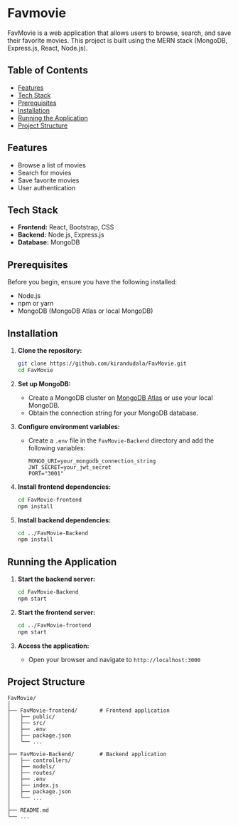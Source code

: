 # Favmovie

FavMovie is a web application that allows users to browse, search, and save their favorite movies. This project is built using the MERN stack (MongoDB, Express.js, React, Node.js).

## Table of Contents
- [Features](#features)
- [Tech Stack](#tech-stack)
- [Prerequisites](#prerequisites)
- [Installation](#installation)
- [Running the Application](#running-the-application)
- [Project Structure](#project-structure)

## Features
- Browse a list of movies
- Search for movies
- Save favorite movies
- User authentication

## Tech Stack
- **Frontend:** React, Bootstrap, CSS
- **Backend:** Node.js, Express.js
- **Database:** MongoDB

## Prerequisites
Before you begin, ensure you have the following installed:
- Node.js
- npm or yarn
- MongoDB (MongoDB Atlas or local MongoDB)

## Installation

1. **Clone the repository:**
    ```bash
    git clone https://github.com/kirandudala/FavMovie.git
    cd FavMovie
    ```

2. **Set up MongoDB:**
    - Create a MongoDB cluster on [MongoDB Atlas](https://www.mongodb.com/cloud/atlas) or use your local MongoDB.
    - Obtain the connection string for your MongoDB database.

3. **Configure environment variables:**
    - Create a `.env` file in the `FavMovie-Backend` directory and add the following variables:
      ```plaintext
      MONGO_URI=your_mongodb_connection_string
      JWT_SECRET=your_jwt_secret
      PORT="3001"
      ```

4. **Install frontend dependencies:**
    ```bash
    cd FavMovie-frontend
    npm install
    ```

5. **Install backend dependencies:**
    ```bash
    cd ../FavMovie-Backend
    npm install
    ```

## Running the Application

1. **Start the backend server:**
    ```bash
    cd FavMovie-Backend
    npm start
    ```

2. **Start the frontend server:**
    ```bash
    cd ../FavMovie-frontend
    npm start
    ```

3. **Access the application:**
    - Open your browser and navigate to `http://localhost:3000`

## Project Structure
```plaintext
FavMovie/
│
├── FavMovie-frontend/       # Frontend application
│   ├── public/
│   ├── src/
│   ├── .env
│   ├── package.json
│   └── ...
│
├── FavMovie-Backend/        # Backend application
│   ├── controllers/
│   ├── models/
│   ├── routes/
│   ├── .env
│   ├── index.js
│   ├── package.json
│   └── ...
│
├── README.md
└── ...
